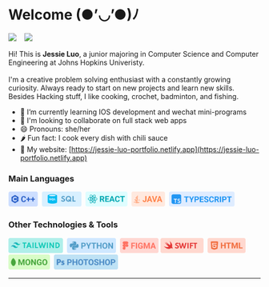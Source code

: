<h1>Welcome (●’◡’●)ﾉ</h1>

<p align="left">
<a href="https://twitter.com/MairaAbhishek" target="_blank"><img height="30" src="https://cdn-icons-png.flaticon.com/512/174/174857.png"></a>
&nbsp;&nbsp;
<a href="mailto:jluo30@jhu.edu" target="_blank"><img height="30" src="https://icons-for-free.com/download-icon-book+contact+contacts+email+mail+outlook+square+icon-1320073245294195685_512.png"></a>&nbsp;&nbsp;&nbsp;&nbsp;&nbsp;

</p>

Hi! This is <b>Jessie Luo</b>, a junior majoring in Computer Science and Computer Engineering at Johns Hopkins Univeristy.
<br><br>
I'm a creative problem solving enthusiast with a constantly growing curiosity. Always ready to start on new projects and learn new skills. Besides Hacking stuff, I like cooking, crochet, badminton, and fishing.
<br>
- 🌱 I’m currently learning IOS development and wechat mini-programs
- 👯 I'm looking to collaborate on full stack web apps
- 😄 Pronouns: she/her
- 🌶️ Fun fact: I cook every dish with chili sauce
- 🔗 My website: [https://jessie-luo-portfolio.netlify.app](https://jessie-luo-portfolio.netlify.app)


### Main Languages
<a target="_blank"><img height="30" src="https://github.com/JessieLuo30/JessieLuo30/blob/main/languages/c.png"></a>&nbsp;
<a target="_blank"><img height="30" src="https://github.com/JessieLuo30/JessieLuo30/blob/main/languages/sql.png"></a>&nbsp;
<a target="_blank"><img height="30" src="https://github.com/JessieLuo30/JessieLuo30/blob/main/languages/react.png"></a>&nbsp;
<a target="_blank"><img height="30" src="https://github.com/JessieLuo30/JessieLuo30/blob/main/languages/java.png"></a>&nbsp;
<a target="_blank"><img height="30" src="https://github.com/JessieLuo30/JessieLuo30/blob/main/languages/tsx.png"></a>

### Other Technologies & Tools
<a target="_blank"><img height="30" src="https://github.com/JessieLuo30/JessieLuo30/blob/main/languages/tailwind.png"></a>&nbsp;
<a target="_blank"><img height="30" src="https://github.com/JessieLuo30/JessieLuo30/blob/main/languages/python.png"></a>&nbsp;
<a target="_blank"><img height="30" src="https://github.com/JessieLuo30/JessieLuo30/blob/main/languages/figma.png"></a>
<a target="_blank"><img height="30" src="https://github.com/JessieLuo30/JessieLuo30/blob/main/languages/swift.png"></a>&nbsp;
<a target="_blank"><img height="30" src="https://github.com/JessieLuo30/JessieLuo30/blob/main/languages/html.png"></a>&nbsp;
<a target="_blank"><img height="30" src="https://github.com/JessieLuo30/JessieLuo30/blob/main/languages/mongo.png"></a>&nbsp;
<a target="_blank"><img height="30" src="https://github.com/JessieLuo30/JessieLuo30/blob/main/languages/ps.png"></a>&nbsp;
<hr>


</div>


